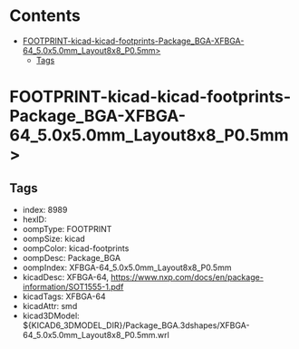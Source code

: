 



Contents
========

* [FOOTPRINT-kicad-kicad-footprints-Package_BGA-XFBGA-64_5.0x5.0mm_Layout8x8_P0.5mm>](#footprint-kicad-kicad-footprints-package_bga-xfbga-64_50x50mm_layout8x8_p05mm)
	* [Tags](#tags)

# FOOTPRINT-kicad-kicad-footprints-Package_BGA-XFBGA-64_5.0x5.0mm_Layout8x8_P0.5mm>

## Tags

- index: 8989
- hexID: 
- oompType: FOOTPRINT
- oompSize: kicad
- oompColor: kicad-footprints
- oompDesc: Package_BGA
- oompIndex: XFBGA-64_5.0x5.0mm_Layout8x8_P0.5mm
- kicadDesc: XFBGA-64, https://www.nxp.com/docs/en/package-information/SOT1555-1.pdf
- kicadTags: XFBGA-64
- kicadAttr: smd
- kicad3DModel: ${KICAD6_3DMODEL_DIR}/Package_BGA.3dshapes/XFBGA-64_5.0x5.0mm_Layout8x8_P0.5mm.wrl
